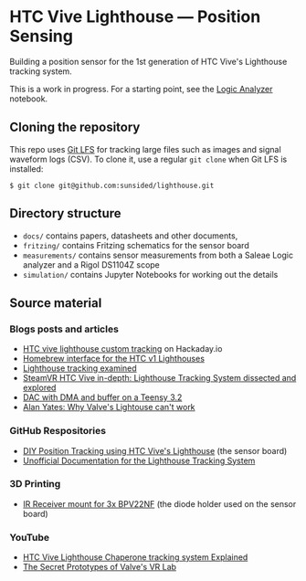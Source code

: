 # HTC Vive Lighthouse — Position Sensing

Building a position sensor for the 1st generation of HTC Vive's Lighthouse tracking system.

This is a work in progress. For a starting point, see the [Logic Analyzer](simulation/Logic%20Analyzer.ipynb) notebook.

## Cloning the repository

This repo uses [Git LFS](https://git-lfs.github.com/) for tracking large files such as images and signal waveform logs (CSV). To clone it, use a regular `git clone` when Git LFS is installed:

```console
$ git clone git@github.com:sunsided/lighthouse.git
```

## Directory structure

- `docs/` contains papers, datasheets and other documents,
- `fritzing/` contains Fritzing schematics for the sensor board
- `measurements/` contains sensor measurements from both a Saleae Logic analyzer and a Rigol DS1104Z scope
- `simulation/` contains Jupyter Notebooks for working out the details

## Source material

### Blogs posts and articles

- [HTC vive lighthouse custom tracking](https://hackaday.io/project/19570-htc-vive-lighthouse-custom-tracking) on Hackaday.io
- [Homebrew interface for the HTC v1 Lighthouses](https://trmm.net/Lighthouse/)
- [Lighthouse tracking examined](http://doc-ok.org/?p=1478)
- [SteamVR HTC Vive in-depth: Lighthouse Tracking System dissected and explored](https://pcper.com/2016/04/steamvr-htc-vive-in-depth-lighthouse-tracking-system-dissected-and-explored/)
- [DAC with DMA and buffer on a Teensy 3.2](https://hackaday.io/project/12543-solid-state-flow-sensing-using-eis/log/41575-dac-with-dma-and-buffer-on-a-teensy-32)
- [Alan Yates: Why Valve's Lightouse can't work](https://hackaday.com/2016/12/21/alan-yates-why-valves-lighthouse-cant-work/)

### GitHub Respositories

- [DIY Position Tracking using HTC Vive's Lighthouse](https://github.com/widemeadows/vive-diy-position-sensor) (the sensor board)
- [Unofficial Documentation for the Lighthouse Tracking System](https://github.com/widemeadows/LighthouseRedox)

### 3D Printing

- [IR Receiver mount for 3x BPV22NF](https://www.thingiverse.com/thing:2686995) (the diode holder used on the sensor board)

### YouTube

- [HTC Vive Lighthouse Chaperone tracking system Explained](https://www.youtube.com/watch?v=J54dotTt7k0)
- [The Secret Prototypes of Valve's VR Lab](https://www.youtube.com/watch?v=QLBxz7djQvc)
